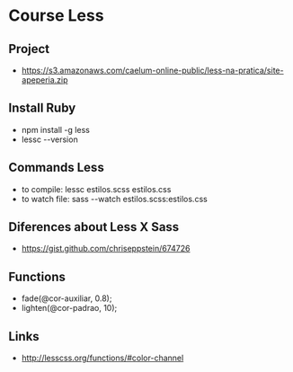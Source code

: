 # Course Less

## Project
* https://s3.amazonaws.com/caelum-online-public/less-na-pratica/site-apeperia.zip

## Install Ruby
* npm install -g less
* lessc --version

## Commands Less
* to compile: lessc estilos.scss estilos.css
* to watch file: sass --watch estilos.scss:estilos.css

## Diferences about Less X Sass
* https://gist.github.com/chriseppstein/674726

## Functions
* fade(@cor-auxiliar, 0.8);
* lighten(@cor-padrao, 10);

## Links
* http://lesscss.org/functions/#color-channel



 